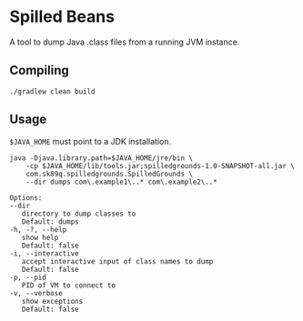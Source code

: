 # Spilled Beans

A tool to dump Java .class files from a running JVM instance.

## Compiling

    ./gradlew clean build

## Usage

`$JAVA_HOME` must point to a JDK installation.

    java -Djava.library.path=$JAVA_HOME/jre/bin \
        -cp $JAVA_HOME/lib/tools.jar;spilledgrounds-1.0-SNAPSHOT-all.jar \
        com.sk89q.spilledgrounds.SpilledGrounds \
		--dir dumps com\.example1\..* com\.example2\..*
        
    Options:
    --dir
       directory to dump classes to
       Default: dumps
    -h, -?, --help
       show help
       Default: false
    -i, --interactive
       accept interactive input of class names to dump
       Default: false
    -p, --pid
       PID of VM to connect to
    -v, --verbose
       show exceptions
       Default: false
